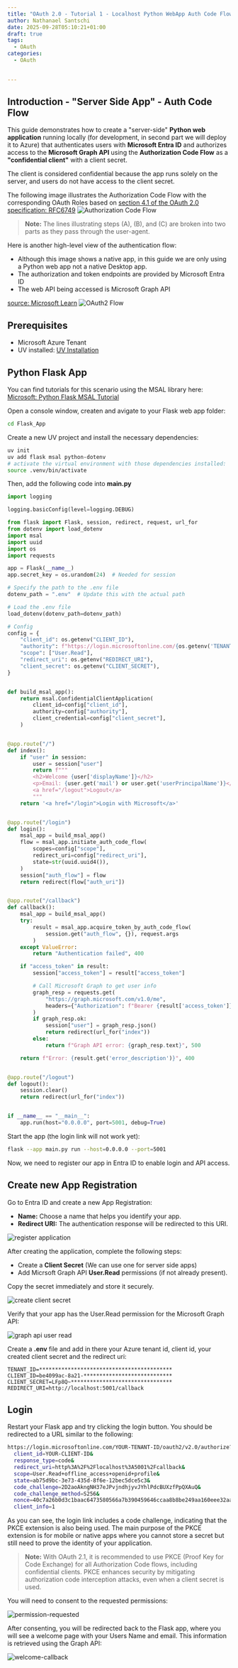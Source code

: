 ```yaml
---
title: "OAuth 2.0 - Tutorial 1 - Localhost Python WebApp Auth Code Flow with Entra ID"
author: Nathanael Santschi
date: 2025-09-28T05:10:21+01:00
draft: true
tags:
  - OAuth
categories:
  - OAuth

  
---
```


## Introduction - "Server Side App" - Auth Code Flow

This guide demonstrates how to create a "server-side" **Python web application** running locally (for development, in second part we will deploy it to Azure) that authenticates users with **Microsoft Entra ID** and authorizes access to the **Microsoft Graph API** using the **Authorization Code Flow** as a **"confidential client"** with a client secret.

The client is considered confidential because the app runs solely on the server, and users do not have access to the client secret.

The following image illustrates the Authorization Code Flow with the corresponding OAuth Roles based on [section 4.1 of the OAuth 2.0 specification: RFC6749](https://datatracker.ietf.org/doc/html/rfc6749#section-4.1)
![Authorization Code Flow](/images/oauth-auth-code-grant-entraid.png)

> **Note:** The lines illustrating steps (A), (B), and (C) are broken into
   two parts as they pass through the user-agent.

Here is another high-level view of the authentication flow:
- Although this image shows a native app, in this guide we are only using a Python web app not a native Desktop app.
- The authorization and token endpoints are provided by Microsoft Entra ID
- The web API being accessed is Microsoft Graph API

[source: Microsoft Learn](https://learn.microsoft.com/en-us/entra/identity-platform/media/v2-oauth2-auth-code-flow/convergence-scenarios-native.svg)
![OAuth2 Flow](https://learn.microsoft.com/en-us/entra/identity-platform/media/v2-oauth2-auth-code-flow/convergence-scenarios-native.svg)


## Prerequisites
- Microsoft Azure Tenant
- UV installed: [UV Installation](https://docs.astral.sh/uv/getting-started/installation/)

## Python Flask App
You can find tutorials for this scenario using the MSAL library here: [Microsoft: Python Flask MSAL Tutorial](https://learn.microsoft.com/en-us/entra/identity-platform/tutorial-web-app-python-flask-sign-in-out?tabs=workforce-tenant)

Open a console window, createn and avigate to your Flask web app folder:
````bash
cd Flask_App
````

Create a new UV project and install the necessary dependencies:
````bash
uv init
uv add flask msal python-dotenv
# activate the virtual environment with those dependencies installed:
source .venv/bin/activate
````

Then, add the following code into **main.py**
````python
import logging

logging.basicConfig(level=logging.DEBUG)

from flask import Flask, session, redirect, request, url_for
from dotenv import load_dotenv
import msal
import uuid
import os
import requests

app = Flask(__name__)
app.secret_key = os.urandom(24)  # Needed for session

# Specify the path to the .env file
dotenv_path = ".env"  # Update this with the actual path

# Load the .env file
load_dotenv(dotenv_path=dotenv_path)

# Config
config = {
    "client_id": os.getenv("CLIENT_ID"),
    "authority": f"https://login.microsoftonline.com/{os.getenv('TENANT_ID')}",
    "scope": ["User.Read"],
    "redirect_uri": os.getenv("REDIRECT_URI"),
    "client_secret": os.getenv("CLIENT_SECRET"),
}


def build_msal_app():
    return msal.ConfidentialClientApplication(
        client_id=config["client_id"],
        authority=config["authority"],
        client_credential=config["client_secret"],
    )


@app.route("/")
def index():
    if "user" in session:
        user = session["user"]
        return f"""
        <h2>Welcome {user['displayName']}</h2>
        <p>Email: {user.get('mail') or user.get('userPrincipalName')}</p>
        <a href="/logout">Logout</a>
        """
    return '<a href="/login">Login with Microsoft</a>'


@app.route("/login")
def login():
    msal_app = build_msal_app()
    flow = msal_app.initiate_auth_code_flow(
        scopes=config["scope"],
        redirect_uri=config["redirect_uri"],
        state=str(uuid.uuid4()),
    )
    session["auth_flow"] = flow
    return redirect(flow["auth_uri"])


@app.route("/callback")
def callback():
    msal_app = build_msal_app()
    try:
        result = msal_app.acquire_token_by_auth_code_flow(
            session.get("auth_flow", {}), request.args
        )
    except ValueError:
        return "Authentication failed", 400

    if "access_token" in result:
        session["access_token"] = result["access_token"]

        # Call Microsoft Graph to get user info
        graph_resp = requests.get(
            "https://graph.microsoft.com/v1.0/me",
            headers={"Authorization": f"Bearer {result['access_token']}"},
        )
        if graph_resp.ok:
            session["user"] = graph_resp.json()
            return redirect(url_for("index"))
        else:
            return f"Graph API error: {graph_resp.text}", 500

    return f"Error: {result.get('error_description')}", 400


@app.route("/logout")
def logout():
    session.clear()
    return redirect(url_for("index"))


if __name__ == "__main__":
    app.run(host="0.0.0.0", port=5001, debug=True)

````

Start the app (the login link will not work yet):
````bash
flask --app main.py run --host=0.0.0.0 --port=5001
````

Now, we need to register our app in Entra ID to enable login and API access. 

## Create new App Registration
Go to Entra ID and create a new App Registration: 
- **Name:** Choose a name that helps you identify your app.
- **Redirect URI:** The authentication response will be redirected to this URI.

![register application](/images/register-confidential-serversideapp.png "Preview")

After creating the application, complete the following steps:
- Create a **Client Secret** (We can use one for server side apps)
- Add Micrsoft Graph API **User.Read** permissions (if not already present).

Copy the secret immediately and store it securely.

![create client secret](/images/CreateClientSecret.png "Preview")

Verify that your app has the User.Read permission for the Microsoft Graph API:

![graph api user read](/images/app-registration-api-permission-confidentialserver.png "Preview")

Create a **.env** file and add in there your Azure tenant id, client id, your created client secret and the redirect uri:  

`````
TENANT_ID=******************************************
CLIENT_ID=be4099ac-8a21-****************************
CLIENT_SECRET=LFp8Q~********************************
REDIRECT_URI=http://localhost:5001/callback
`````

## Login
Restart your Flask app and try clicking the login button.
You should be redirected to a URL similar to the following:

````bash
https://login.microsoftonline.com/YOUR-TENANT-ID/oauth2/v2.0/authorize?
  client_id=YOUR-CLIENT-ID&
  response_type=code&
  redirect_uri=http%3A%2F%2Flocalhost%3A5001%2Fcallback&
  scope=User.Read+offline_access+openid+profile&
  state=ab75d9bc-3e73-435d-8f6e-12bec5dce5c3&
  code_challenge=2D2aoAkngNH37eJPvjndhjyvJYhlPdcBUXzfPpQXAuQ&
  code_challenge_method=S256&
  nonce=40c7a26b0d3c1baac6473580566a7b390459646ccaa8b8be249aa160eee32aaa&
  client_info=1
````
As you can see, the login link includes a code challenge, indicating that the PKCE extension is also being used. The main purpose of the PKCE extension is for mobile or native apps where you cannot store a secret but still need to prove the identity of your application. 
> **Note:** With OAuth 2.1, it is recommended to use PKCE (Proof Key for Code Exchange) for all Authorization Code flows, including confidential clients. PKCE enhances security by mitigating authorization code interception attacks, even when a client secret is used.

You will need to consent to the requested permissions:

![permission-requested](/images/confidential-client-permission-requested.png "Preview")

After consenting, you will be redirected back to the Flask app, where you will see a welcome page with your Users Name and email. This information is retrieved using the Graph API:

![welcome-callback](/images/welcome-callback-page.png "Preview")

